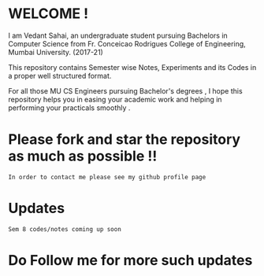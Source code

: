 # WELCOME !

I am Vedant Sahai, an undergraduate student pursuing Bachelors in Computer Science from Fr. Conceicao Rodrigues College of Engineering, Mumbai University. (2017-21)

This repository contains Semester wise Notes, Experiments and its Codes in a proper well structured format.

For all those MU CS Engineers pursuing Bachelor's degrees , I hope this repository helps you in easing your academic work and helping in performing your practicals smoothly .

# Please fork and star the repository as much as possible !!

`In order to contact me please see my github profile page`

# Updates

`Sem 8 codes/notes coming up soon` 

# Do Follow me for more such updates

